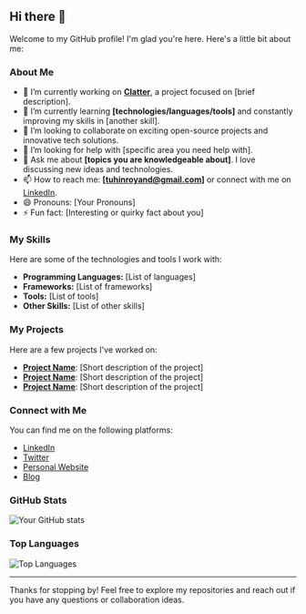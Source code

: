 ## Hi there 🙂

Welcome to my GitHub profile! I'm glad you're here. Here's a little bit about me:

### About Me
- 🔭 I’m currently working on **[Clatter](https://github.com/arvi-ey/Clatter)**, a project focused on [brief description].
- 🌱 I’m currently learning **[technologies/languages/tools]** and constantly improving my skills in [another skill].
- 👯 I’m looking to collaborate on exciting open-source projects and innovative tech solutions.
- 🤔 I’m looking for help with [specific area you need help with].
- 💬 Ask me about **[topics you are knowledgeable about]**. I love discussing new ideas and technologies.
- 📫 How to reach me: **[tuhinroyand@gmail.com]** or connect with me on [LinkedIn](https://www.linkedin.com/in/yourprofile/).
- 😄 Pronouns: [Your Pronouns]
- ⚡ Fun fact: [Interesting or quirky fact about you]

### My Skills
Here are some of the technologies and tools I work with:

- **Programming Languages:** [List of languages]
- **Frameworks:** [List of frameworks]
- **Tools:** [List of tools]
- **Other Skills:** [List of other skills]

### My Projects
Here are a few projects I've worked on:

- **[Project Name](link-to-project)**: [Short description of the project]
- **[Project Name](link-to-project)**: [Short description of the project]
- **[Project Name](link-to-project)**: [Short description of the project]

### Connect with Me
You can find me on the following platforms:

- [LinkedIn](https://www.linkedin.com/in/yourprofile/)
- [Twitter](https://twitter.com/yourprofile)
- [Personal Website](https://yourwebsite.com)
- [Blog](https://yourblog.com)

### GitHub Stats
![Your GitHub stats](https://github-readme-stats.vercel.app/api?username=arvi-ey&show_icons=true&theme=radical)

### Top Languages
![Top Languages](https://github-readme-stats.vercel.app/api/top-langs/?username=arvi-ey&layout=compact&theme=radical)

---

Thanks for stopping by! Feel free to explore my repositories and reach out if you have any questions or collaboration ideas.
